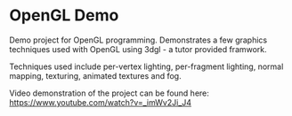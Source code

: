 # OpenGL Demo
Demo project for OpenGL programming. Demonstrates a few graphics techniques used with OpenGL using 3dgl - a tutor provided framwork.

Techniques used include per-vertex lighting, per-fragment lighting, normal mapping, texturing, animated textures and fog.

Video demonstration of the project can be found here: https://www.youtube.com/watch?v=_imWv2Ji_J4

